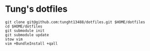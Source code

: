 Tung's dotfiles
========

    git clone git@github.com:tunght13488/dotfiles.git $HOME/dotfiles
    cd $HOME/dotfiles
    git submodule init
    git submodule update
    stow vim
    vim +BundleInstall +qall
